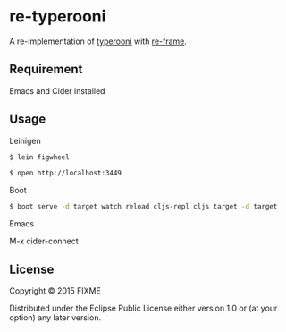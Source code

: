 # re-typerooni

A re-implementation of [typerooni](https://github.com/domgetter/typerooni) with [re-frame](https://github.com/Day8/re-frame).

## Requirement

Emacs and Cider installed

## Usage

Leinigen

```bash
$ lein figwheel

$ open http://localhost:3449
```

Boot
```bash
$ boot serve -d target watch reload cljs-repl cljs target -d target
```

Emacs

M-x cider-connect

## License

Copyright © 2015 FIXME

Distributed under the Eclipse Public License either version 1.0 or (at
your option) any later version.
